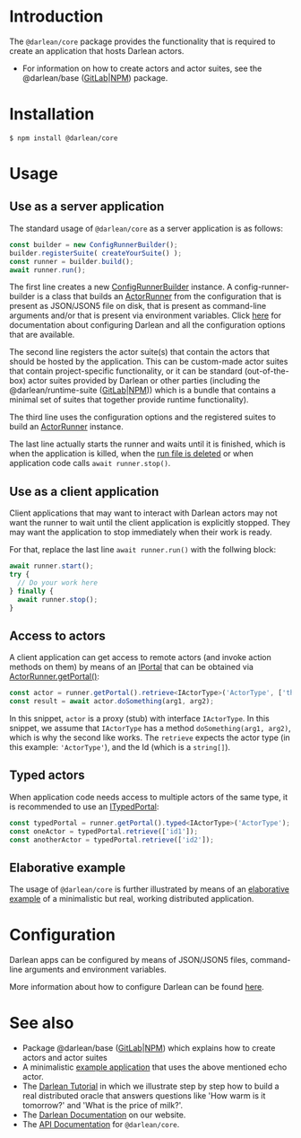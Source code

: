 # Introduction

The `@darlean/core` package provides the functionality that is required to create an application that hosts Darlean actors.

* For information on how to create actors and actor suites, see the @darlean/base ([GitLab](https://gitlab.com/darlean/javascript/repo/-/tree/main/base)|[NPM](https://www.npmjs.com/package/@darlean/base)) package.

# Installation

```
$ npm install @darlean/core
```

# Usage

## Use as a server application

The standard usage of `@darlean/core` as a server application is as follows:
```ts
const builder = new ConfigRunnerBuilder();
builder.registerSuite( createYourSuite() );
const runner = builder.build();
await runner.run();
```

The first line creates a new [ConfigRunnerBuilder](https://docs.darlean.io/latest/ConfigRunnerBuilder.html) instance. A config-runner-builder is a class that builds an
[ActorRunner](https://docs.darlean.io/latest/ActorRunner.html#) from the configuration that is present as JSON/JSON5 file on disk, that is present as
command-line arguments and/or that is present via environment variables. Click [here](https://darlean.io/documentation/configuration-options/) for documentation 
about configuring Darlean and all the configuration options that are available.

The second line registers the actor suite(s) that contain the actors that should be hosted by the application. This can be custom-made actor suites that contain
project-specific functionality, or it can be standard (out-of-the-box) actor suites provided by Darlean or other parties (including the @darlean/runtime-suite ([GitLab](https://gitlab.com/darlean/javascript/repo/-/tree/main/suites/runtime-suite)|[NPM](https://www.npmjs.com/package/@darlean/runtime-suite)))
which is a bundle that contains a minimal set of suites that together provide runtime functionality).

The third line uses the configuration options and the registered suites to build an [ActorRunner](https://docs.darlean.io/latest/ActorRunner.html#) instance.

The last line actually starts the runner and waits until it is finished, which is when the application is killed, when the [run file is deleted](https://darlean.io/documentation/starting-and-stopping/) 
or when application code calls `await runner.stop()`.

## Use as a client application

Client applications that may want to interact with Darlean actors may not want the runner to wait until the client application is explicitly stopped. They may want the application to stop immediately when their work is ready.

For that, replace the last line  `await runner.run()` with the follwing block:

```ts
await runner.start();
try {
  // Do your work here
} finally {
  await runner.stop();
}
```

## Access to actors

A client application can get access to remote actors (and invoke action methods on them) by means of an [IPortal](https://docs.darlean.io/latest/IPortal.html#) that can be obtained via [ActorRunner.getPortal()](https://docs.darlean.io/latest/ActorRunner.html#getPortal):

```ts
const actor = runner.getPortal().retrieve<IActorType>('ActorType', ['the', 'id', 'of', 'the', 'actor']);
const result = await actor.doSomething(arg1, arg2);
```

In this snippet, `actor` is a proxy (stub) with interface `IActorType`. In this snippet, we assume that `IActorType` has a method `doSomething(arg1, arg2)`, which is
why the second like works. The `retrieve` expects the actor type (in this example: `'ActorType'`), and the Id (which is a `string[]`).

## Typed actors

When application code needs access to multiple actors of the same type, it is recommended to use an [ITypedPortal](https://docs.darlean.io/latest/ITypedPortal.html#):

```ts
const typedPortal = runner.getPortal().typed<IActorType>('ActorType');
const oneActor = typedPortal.retrieve(['id1']);
const anotherActor = typedPortal.retrieve(['id2']);
```

## Elaborative example

The usage of `@darlean/core` is further illustrated by means of an [elaborative example](https://gitlab.com/darlean/javascript/repo/-/tree/main/examples/src/core) of a minimalistic but real, working distributed application.

# Configuration

Darlean apps can be configured by means of JSON/JSON5 files, command-line arguments and environment variables.

More information about how to configure Darlean can be found [here](https://darlean.io/documentation/configuration-options/).

# See also
* Package @darlean/base ([GitLab](https://gitlab.com/darlean/javascript/repo/-/tree/main/base)|[NPM](https://www.npmjs.com/package/@darlean/base)) which explains how to create actors and actor suites
* A minimalistic [example application](https://gitlab.com/darlean/javascript/repo/-/tree/main/examples/src/core/) that uses the above mentioned echo actor.
* The [Darlean Tutorial](https://gitlab.com/darlean/javascript/repo/-/tree/main/examples/src/oracle/1_the_basics/) in which we illustrate step by step how to build a real distributed oracle that answers questions like 'How warm is it tomorrow?' and 'What is the price of milk?'.
* The [Darlean Documentation](https://darlean.io/documentation/) on our website.
* The [API Documentation](https://docs.darlean.io/latest/@darlean_core.html) for `@darlean/core`.